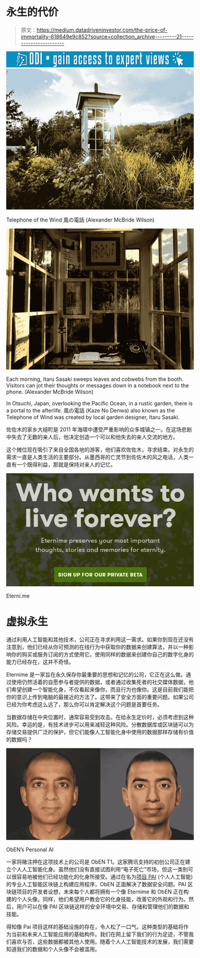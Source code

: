 # 永生的代价

> 原文：<https://medium.datadriveninvestor.com/the-price-of-immortality-618649e9c852?source=collection_archive---------21----------------------->

[![](img/555b89535a55407c00f473a5dca641e8.png)](http://www.track.datadriveninvestor.com/1B9E)![](img/69ad15e103216516c79cd4bceb3664b7.png)

Telephone of the Wind 風の電話 (Alexander McBride Wilson)

![](img/711525432ba57b7926cb2164e84c7473.png)

Each morning, Itaru Sasaki sweeps leaves and cobwebs from the booth. Visitors can jot their thoughts or messages down in a notebook next to the phone. (Alexander McBride Wilson)

In Otsuchi, Japan, overlooking the Pacific Ocean, in a rustic garden, there is a portal to the afterlife. 風の電話 (Kaze No Denwa) also known as the Telephone of Wind was created by local garden designer, Itaru Sasaki.

佐佐木的家乡大槌町是 2011 年海啸中遭受严重影响的众多城镇之一。在这场悲剧中失去了无数的亲人后，他决定创造一个可以和他失去的亲人交流的地方。

这个摊位现在吸引了来自全国各地的游客，他们喜欢佐佐木，寻求结束。对永生的需求一直是人类生活的主要部分。从墨西哥的亡灵节到佐佐木的风之电话，人类一直有一个既得利益，那就是保持对亲人的记忆。

![](img/637708fcc8f58919cc160b48382dc97b.png)

Eterni.me

# 虚拟永生

通过利用人工智能和其他技术，公司正在寻求利用这一需求。如果你到现在还没有注意到，他们已经从你可预测的在线行为中获取你的数据来创建算法，并以一种影响你的购买或服务订阅的方式使用它。使用同样的数据来创建你自己的数字化身的能力已经存在，这并不奇怪。

Eternime 是一家旨在永久保存你最重要的思想和记忆的公司，它正在这么做。通过使用仍然活着的自愿参与者提供的数据，或者通过收集死者的社交媒体数据，他们希望创建一个智能化身，不仅看起来像你，而且行为也像你。这是目前我们能把你的意识上传到电脑的最接近的方法了。这带来了安全方面的重要问题。如果公司已经为你考虑这么远了，那么你可以肯定解决这个问题是首要任务。

当数据存储在中央位置时，通常容易受到攻击。在给永生定价时，必须考虑到这种风险。幸运的是，有技术进步可以用来减轻这种风险。分散数据库或区块链可以为存储交易提供广泛的保护，但它们能像人工智能化身中使用的数据那样存储有价值的数据吗？

![](img/f026ceb1f9d39a9d11cb3b36f34bf475.png)

ObEN’s Personal AI

一家将赌注押在这项技术上的公司是 ObEN T1。这家腾讯支持的初创公司正在建立个人人工智能化身。虽然他们没有直接试图利用“电子死亡”市场，但这一类别可以很容易地被他们已经功能化的化身所接受。通过在名为[项目 PAI](http://Projectpai.com) (个人人工智能)的专业人工智能区块链上构建应用程序，ObEN 正面解决了数据安全问题。PAI 区块链项目的开发者设想，未来每个人都将拥有一个像 Eternime 和 ObEN 正在构建的个人头像。同样，他们希望用户教会它的化身技能，改善它的外观和行为。然后，用户可以在像 PAI 区块链这样的安全环境中交易、存储和管理他们的数据和技能。

得知像 Pai 项目这样的基础设施的存在，令人松了一口气。这种类型的基础将作为当前和未来人工智能应用的基础构件。我们在网上留下我们的行为足迹，不管我们喜欢与否，这些数据都被其他人使用。随着个人人工智能技术的发展，我们需要知道我们的数据和个人头像不会被滥用。